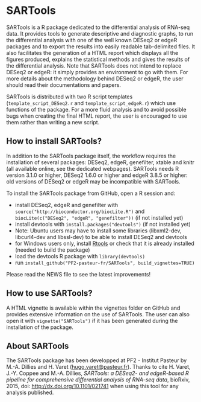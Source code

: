SARTools
========

SARTools is a R package dedicated to the differential analysis of RNA-seq data. It provides tools to generate descriptive and diagnostic graphs, to run the differential analysis with one of the well known DESeq2 or edgeR packages and to export the results into easily readable tab-delimited files. It also facilitates the generation of a HTML report which displays all the figures produced, explains the statistical methods and gives the results of the differential analysis. Note that SARTools does not intend to replace DESeq2 or edgeR: it simply provides an environment to go with them. For more details about the methodology behind DESeq2 or edgeR, the user should read their documentations and papers.

SARTools is distributed with two R script templates (`template_script_DESeq2.r` and `template_script_edgeR.r`) which use functions of the package. For a more fluid analysis and to avoid possible bugs when creating the final HTML report, the user is encouraged to use them rather than writing a new script.

How to install SARTools?
------------------------

In addition to the SARTools package itself, the workflow requires the installation of several packages: DESeq2, edgeR, genefilter, xtable and knitr (all available online, see the dedicated webpages). SARTools needs R version 3.1.0 or higher, DESeq2 1.6.0 or higher and edgeR 3.8.5 or higher: old versions of DESeq2 or edgeR may be incompatible with SARTools.

To install the SARTools package from GitHub, open a R session and:
- install DESeq2, edgeR and genefilter with `source("http://bioconductor.org/biocLite.R")` and `biocLite(c("DESeq2", "edgeR", "genefilter"))` (if not installed yet)
- install devtools with `install.packages("devtools")` (if not installed yet)
- Note: Ubuntu users may have to install some libraries (libxml2-dev, libcurl4-dev and libssl-dev) to be able to install DESeq2 and devtools
- for Windows users only, install [Rtools](http://cran.r-project.org/bin/windows/Rtools/) or check that it is already installed (needed to build the package)
- load the devtools R package with `library(devtools)`
- run `install_github("PF2-pasteur-fr/SARTools", build_vignettes=TRUE)`

Please read the NEWS file to see the latest improvements!

How to use SARTools?
--------------------

A HTML vignette is available within the vignettes folder on GitHub and provides extensive information on the use of SARTools. The user can also open it with `vignette("SARTools")` if it has been generated during the installation of the package.

About SARTools
--------------
The SARTools package has been developped at PF2 - Institut Pasteur by M.-A. Dillies and H. Varet (hugo.varet@pasteur.fr). Thanks to cite H. Varet, J.-Y. Coppee and M.-A. Dillies, _SARTools: a DESeq2- and edgeR-based R pipeline for comprehensive differential analysis of RNA-seq data_, bioRxiv, 2015, doi: http://dx.doi.org/10.1101/021741 when using this tool for any analysis published.
